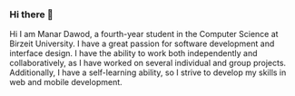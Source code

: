 ### Hi there 👋
<!DOCTYPE html>
<html lang="en">
<head>
    <meta charset="UTF-8">
    <meta name="me" content="width=device-width, initial-scale=1.0">
</head>
<body>
    <p>Hi I am Manar Dawod, a fourth-year student in the Computer Science at Birzeit University. I have a great passion for software development and interface design. I have the ability to work both independently and collaboratively, as I have worked on several individual and group projects. Additionally, I have a self-learning ability, so I strive to develop my skills in web and mobile development.
    </p>
</body>
</html>
